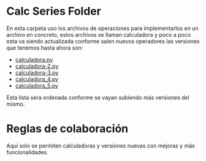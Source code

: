 # Calc Series Folder

En esta carpeta uso los archivos de operaciones para implementarlos en un archivo en concreto, estos archivos se llaman calculadora y poco a poco esta va siendo actualizada conforme salen nuevos operadores las versiones que tenemos hasta ahora son:

* [calculadora.py](CosasParaMatematicas-Calc-Series-calculadora.py)
* [calculadora-2.py](CosasParaMatematicas-Calc-Series-calculadora-2.py)
* [calculadora-3.py](CosasParaMatematicas-Calc-Series-calculadora-3.py)
* [calculadora_4.py](CosasParaMatematicas-Calc-Series-calculadora_4.py)
* [calculadora_5.py](CosasParaMatematicas-Calc-Series-calculadora_5.py)

Esta lista sera ordenada conforme se vayan subiendo más versiones del mismo.

# Reglas de colaboración
Aquí solo se permiten calculadoras y versiones nuevas con mejoras y más funcionalidades.

